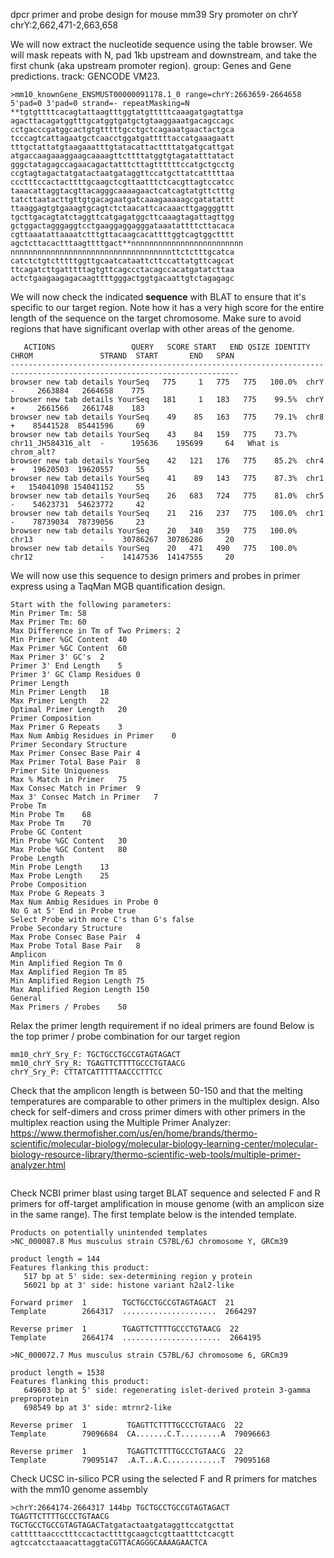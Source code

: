 
dpcr primer and probe design for mouse mm39 Sry promoter on chrY
chrY:2,662,471-2,663,658

We will now extract the nucleotide sequence using the table browser. We will mask repeats with N, pad 1kb upstream and downstream, and take the first chunk (aka upstream promoter region). group: Genes and Gene predictions. track: GENCODE VM23. 
```
>mm10_knownGene_ENSMUST00000091178.1_0 range=chrY:2663659-2664658 5'pad=0 3'pad=0 strand=- repeatMasking=N
**tgtgttttcacagtattaagtttggtatgtttttcaaagatgagtattga
agacttacagatggtttgcatggtgatgctgtaaggaaatgacagccagc
cctgacccgatggcactgtgtttttgcctgctcagaaatgaactactgca
tcccagtcattagaatgctcaacctggatgatttttaccatgaaagaatt
tttgctattatgtaagaaatttgtatacattacttttatgatgcattgat
atgaccaagaaaggaagcaaaagttcttttatggtgtagatatttatact
gggctatagagccagaacagactatttcttagttttttccatgctgcctg
ccgtagtagactatgatactaatgataggttccatgcttatcatttttaa
ccctttccactacttttgcaagctcgttaatttctcacgttagtccatcc
taaacattaggtacgttacagggcaaaagaactcatcagtatgttctttg
tatcttaatacttgttgtgacagaatgatcaaagaaaaagcgatatattt
ttaaggagtgtgaaagtgcagtctctaacattcacaaacttgaggggttt
tgcttgacagtatctaggttcatgagatggcttcaaagtagattagttgg
gctggactagggaggtcctgaaggaggagggataaatattttcttacaca
cgttaaatattaaaatctttgttacaagcacattttggtcagtggctttt
agctcttacactttaagttttgact**nnnnnnnnnnnnnnnnnnnnnnnnn
nnnnnnnnnnnnnnnnnnnnnnnnnnnnnnnnnnnnttctctttgcatca
catctctgtctttttggttgcaatcataattcttccattatgttcagcat
ttcagatcttgatttttagtgttcagccctacagccacatgatatcttaa
actctgaagaagagacaagttttgggactggtgacaattgtctagagagc
```
We will now check the indicated **sequence** with BLAT to ensure that it's specific to our target region. Note how it has a very high score for the entire length of the sequence on the target chromosome. Make sure to avoid regions that have significant overlap with other areas of the genome.
```
   ACTIONS                 QUERY   SCORE START   END QSIZE IDENTITY  CHROM               STRAND  START       END   SPAN
-------------------------------------------------------------------------------------------------------------------------
browser new tab details YourSeq   775     1   775   775   100.0%  chrY                -     2663884   2664658    775
browser new tab details YourSeq   181     1   183   775    99.5%  chrY                +     2661566   2661748    183
browser new tab details YourSeq    49    85   163   775    79.1%  chr8                +    85441528  85441596     69
browser new tab details YourSeq    43    84   159   775    73.7%  chr11_JH584316_alt  -      195636    195699     64   What is chrom_alt?
browser new tab details YourSeq    42   121   176   775    85.2%  chr4                +    19620503  19620557     55
browser new tab details YourSeq    41    89   143   775    87.3%  chr1                +   154041098 154041152     55
browser new tab details YourSeq    26   683   724   775    81.0%  chr5                -    54623731  54623772     42
browser new tab details YourSeq    21   216   237   775   100.0%  chr1                -    78739034  78739056     23
browser new tab details YourSeq    20   340   359   775   100.0%  chr13               -    30786267  30786286     20
browser new tab details YourSeq    20   471   490   775   100.0%  chr12               -    14147536  14147555     20
```

We will now use this sequence to design primers and probes in primer express using a TaqMan MGB quantification design. 
```
Start with the following parameters:
Min Primer Tm: 58
Max Primer Tm: 60
Max Difference in Tm of Two Primers: 2
Min Primer %GC Content	40
Max Primer %GC Content	60
Max Primer 3' GC's	2
Primer 3' End Length	5
Primer 3' GC Clamp Residues	0
Primer Length	
Min Primer Length	18
Max Primer Length	22
Optimal Primer Length	20
Primer Composition	
Max Primer G Repeats	3
Max Num Ambig Residues in Primer	0
Primer Secondary Structure	
Max Primer Consec Base Pair	4
Max Primer Total Base Pair	8
Primer Site Uniqueness	
Max % Match in Primer	75
Max Consec Match in Primer	9
Max 3' Consec Match in Primer	7
Probe Tm	
Min Probe Tm	68
Max Probe Tm	70
Probe GC Content	
Min Probe %GC Content	30
Max Probe %GC Content	80
Probe Length	
Min Probe Length	13
Max Probe Length	25
Probe Composition	
Max Probe G Repeats	3
Max Num Ambig Residues in Probe	0
No G at 5' End in Probe	true
Select Probe with more C's than G's	false
Probe Secondary Structure	
Max Probe Consec Base Pair	4
Max Probe Total Base Pair	8
Amplicon	
Min Amplified Region Tm	0
Max Amplified Region Tm	85
Min Amplified Region Length	75
Max Amplified Region Length	150
General	
Max Primers / Probes	50
```
Relax the primer length requirement if no ideal primers are found
Below is the top primer / probe combination for our target region

```
mm10_chrY_Sry_F: TGCTGCCTGCCGTAGTAGACT
mm10_chrY_Sry_R: TGAGTTCTTTTGCCCTGTAACG
chrY_Sry_P: CTTATCATTTTTAACCCTTTCC
```

Check that the amplicon length is between 50-150 and that the melting temperatures are comparable to other primers in the multiplex design. Also check for self-dimers and cross primer dimers with other primers in the multiplex reaction using the Multiple Primer Analyzer: https://www.thermofisher.com/us/en/home/brands/thermo-scientific/molecular-biology/molecular-biology-learning-center/molecular-biology-resource-library/thermo-scientific-web-tools/multiple-primer-analyzer.html

```

```

Check NCBI primer blast using target BLAT sequence and selected F and R primers for off-target amplification in mouse genome (with an amplicon size in the same range). The first template below is the intended template. 
```
Products on potentially unintended templates
>NC_000087.8 Mus musculus strain C57BL/6J chromosome Y, GRCm39

product length = 144
Features flanking this product:
   517 bp at 5' side: sex-determining region y protein
   56021 bp at 3' side: histone variant h2al2-like

Forward primer  1        TGCTGCCTGCCGTAGTAGACT  21
Template        2664317  .....................  2664297

Reverse primer  1        TGAGTTCTTTTGCCCTGTAACG  22
Template        2664174  ......................  2664195

>NC_000072.7 Mus musculus strain C57BL/6J chromosome 6, GRCm39

product length = 1538
Features flanking this product:
   649603 bp at 5' side: regenerating islet-derived protein 3-gamma preproprotein
   698549 bp at 3' side: mtrnr2-like

Reverse primer  1         TGAGTTCTTTTGCCCTGTAACG  22
Template        79096684  CA.......C.T.........A  79096663

Reverse primer  1         TGAGTTCTTTTGCCCTGTAACG  22
Template        79095147  .A.T..A.C............T  79095168
```

Check UCSC in-silico PCR using the selected F and R primers for matches with the mm10 genome assembly
```
>chrY:2664174-2664317 144bp TGCTGCCTGCCGTAGTAGACT TGAGTTCTTTTGCCCTGTAACG
TGCTGCCTGCCGTAGTAGACTatgatactaatgataggttccatgcttat
catttttaaccctttccactacttttgcaagctcgttaatttctcacgtt
agtccatcctaaacattaggtaCGTTACAGGGCAAAAGAACTCA

```







